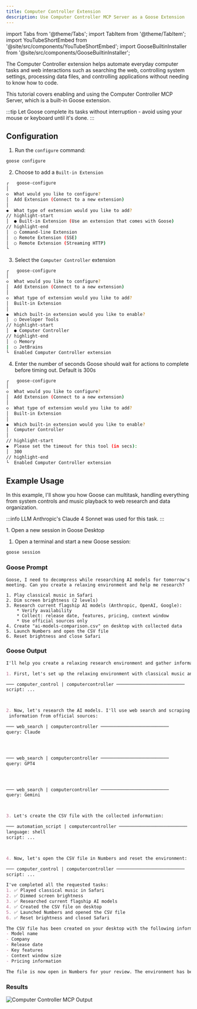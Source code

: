 ```yaml
---
title: Computer Controller Extension
description: Use Computer Controller MCP Server as a Goose Extension
---
```


import Tabs from '@theme/Tabs';
import TabItem from '@theme/TabItem';
import YouTubeShortEmbed from '@site/src/components/YouTubeShortEmbed';
import GooseBuiltinInstaller from '@site/src/components/GooseBuiltinInstaller';

<YouTubeShortEmbed videoUrl="https://www.youtube.com/embed/EuMzToNOQtw" />

The Computer Controller extension helps automate everyday computer tasks and web interactions such as searching the web, controlling system settings, processing data files, and controlling applications without needing to know how to code.

This tutorial covers enabling and using the Computer Controller MCP Server, which is a built-in Goose extension.

:::tip
Let Goose complete its tasks without interruption - avoid using your mouse or keyboard until it's done.
:::

## Configuration

<Tabs groupId="interface">
  <TabItem value="ui" label="goose Desktop" default>
  <GooseBuiltinInstaller
    extensionName="Computer Controller"
    description="Automate everyday computer tasks and web interactions"
  />
  </TabItem>
  <TabItem value="cli" label="goose CLI">

  1. Run the `configure` command:
  ```sh
  goose configure
  ```

  2. Choose to add a `Built-in Extension`
  ```sh
  ┌   goose-configure 
  │
  ◇  What would you like to configure?
  │  Add Extension (Connect to a new extension) 
  │
  ◆  What type of extension would you like to add?
  // highlight-start    
  │  ● Built-in Extension (Use an extension that comes with Goose)
  // highlight-end  
  │  ○ Command-line Extension 
  │  ○ Remote Extension (SSE) 
  │  ○ Remote Extension (Streaming HTTP) 
  └  
  ```

  3. Select the `Computer Controller` extension
  ```sh
  ┌   goose-configure 
  │
  ◇  What would you like to configure?
  │  Add Extension (Connect to a new extension) 
  │
  ◇  What type of extension would you like to add?
  │  Built-in Extension 
  │
  ◆  Which built-in extension would you like to enable?
  │  ○ Developer Tools 
  // highlight-start
  │  ● Computer Controller 
  // highlight-end
  │  ○ Memory 
  |  ○ JetBrains
  └  Enabled Computer Controller extension
  ```

  4. Enter the number of seconds Goose should wait for actions to complete before timing out. Default is 300s
  ```sh
  ┌   goose-configure 
  │
  ◇  What would you like to configure?
  │  Add Extension (Connect to a new extension) 
  │
  ◇  What type of extension would you like to add?
  │  Built-in Extension 
  │
  ◆  Which built-in extension would you like to enable?
  │  Computer Controller 
  │  
  // highlight-start
  ◆  Please set the timeout for this tool (in secs):
  │  300
  // highlight-end  
  └  Enabled Computer Controller extension
  ```  
  </TabItem>
</Tabs>

## Example Usage

In this example, I'll show you how Goose can multitask, handling everything from system controls and music playback to web research and data organization.

:::info LLM
Anthropic's Claude 4 Sonnet was used for this task.
:::

<Tabs groupId="interface">
  <TabItem value="ui" label="goose Desktop" default>
   1. Open a new session in Goose Desktop
  </TabItem>
  <TabItem value="cli" label="goose CLI">

  1. Open a terminal and start a new Goose session:

  ```sh
  goose session
  ```

  </TabItem>
</Tabs>

### Goose Prompt
```
Goose, I need to decompress while researching AI models for tomorrow's meeting. Can you create a relaxing environment and help me research?

1. Play classical music in Safari
2. Dim screen brightness (2 levels)
3. Research current flagship AI models (Anthropic, OpenAI, Google):
    * Verify availability
    * Collect: release date, features, pricing, context window
    * Use official sources only
4. Create "ai-models-comparison.csv" on desktop with collected data
5. Launch Numbers and open the CSV file
6. Reset brightness and close Safari
```

### Goose Output
```md
I'll help you create a relaxing research environment and gather information about AI models. I'll break this down into steps:

1. First, let's set up the relaxing environment with classical music and dimmed screen:

─── computer_control | computercontroller ──────────────────────────
script: ...



2. Now, let's research the AI models. I'll use web search and scraping to gather
 information from official sources:

─── web_search | computercontroller ──────────────────────────
query: Claude




─── web_search | computercontroller ──────────────────────────
query: GPT4




─── web_search | computercontroller ──────────────────────────
query: Gemini



3. Let's create the CSV file with the collected information:

─── automation_script | computercontroller ──────────────────────────
language: shell
script: ...



4. Now, let's open the CSV file in Numbers and reset the environment:

─── computer_control | computercontroller ──────────────────────────
script: ...

I've completed all the requested tasks:
1. ✅ Played classical music in Safari
2. ✅ Dimmed screen brightness
3. ✅ Researched current flagship AI models
4. ✅ Created the CSV file on desktop
5. ✅ Launched Numbers and opened the CSV file
6. ✅ Reset brightness and closed Safari

The CSV file has been created on your desktop with the following information for each model:
- Model name
- Company
- Release date
- Key features
- Context window size
- Pricing information

The file is now open in Numbers for your review. The environment has been reset to normal settings. Is there anything specific about any of the models you'd like me to elaborate on?
```

### Results
![Computer Controller MCP Output](../assets/guides/computer-controller-csv-result.png)